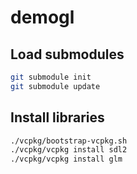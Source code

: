 # demogl

## Load submodules
```bash
git submodule init
git submodule update
```

## Install libraries
```bash
./vcpkg/bootstrap-vcpkg.sh
./vcpkg/vcpkg install sdl2
./vcpkg/vcpkg install glm
```
